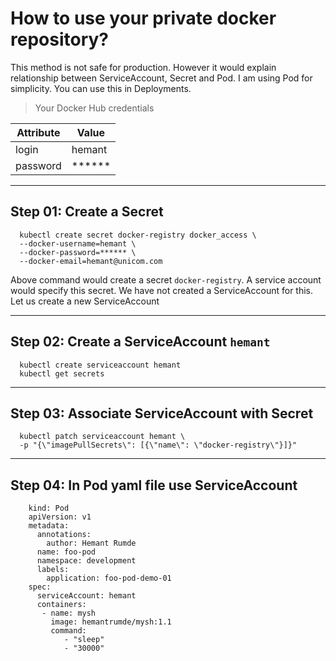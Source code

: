 # How to use your private docker repository?

This method is not safe for production. However it would explain relationship between ServiceAccount, Secret and Pod.
I am using Pod for simplicity. You can use this in Deployments.

> Your Docker Hub credentials

Attribute     | Value
------------- |---------------
login         | hemant
password      | ******

---
## Step 01: Create a Secret
```
  kubectl create secret docker-registry docker_access \
  --docker-username=hemant \
  --docker-password=****** \
  --docker-email=hemant@unicom.com

```
Above command would create a secret <code>docker-registry</code>. A service account would specify this secret.
We have not created a ServiceAccount for this. Let us create a new ServiceAccount

---
## Step 02: Create a ServiceAccount <code>hemant</code>
```
  kubectl create serviceaccount hemant
  kubectl get secrets
```
---
## Step 03: Associate ServiceAccount with Secret
```
  kubectl patch serviceaccount hemant \
  -p "{\"imagePullSecrets\": [{\"name\": \"docker-registry\"}]}"
```
---
## Step 04: In Pod yaml file use ServiceAccount
```
    kind: Pod
    apiVersion: v1
    metadata:
      annotations:
        author: Hemant Rumde
      name: foo-pod
      namespace: development
      labels:
        application: foo-pod-demo-01
    spec:
      serviceAccount: hemant
      containers:
       - name: mysh
         image: hemantrumde/mysh:1.1
         command:
            - "sleep"
            - "30000"
```
